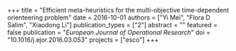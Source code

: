 +++
title = "Efficient meta-heuristics for the multi-objective time-dependent orienteering problem"
date = 2016-10-01
authors = ["Yi Mei", "Flora D Salim", "Xiaodong Li"]
publication_types = ["2"]
abstract = ""
featured = false
publication = "*European Journal of Operational Research*"
doi = "10.1016/j.ejor.2016.03.053"
projects = ["esco"]
+++

